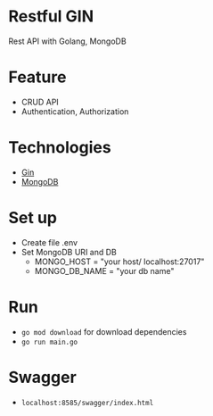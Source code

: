# Restful GIN
Rest API with Golang, MongoDB

# Feature
* CRUD API
* Authentication, Authorization

# Technologies
* [Gin](https://github.com/gin-gonic/gin)
* [MongoDB](https://www.mongodb.com)

# Set up
* Create file .env
* Set MongoDB URI and DB
  - MONGO_HOST = "your host/ localhost:27017"
  - MONGO_DB_NAME = "your db name"

# Run
* `go mod download` for download dependencies
* `go run main.go`

# Swagger
* `localhost:8585/swagger/index.html`
